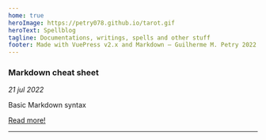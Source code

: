 ```yaml
---
home: true
heroImage: https://petry078.github.io/tarot.gif
heroText: Spellblog
tagline: Documentations, writings, spells and other stuff
footer: Made with VuePress v2.x and Markdown — Guilherme M. Petry 2022
---
```


### Markdown cheat sheet
*21 jul 2022*

Basic Markdown syntax

[Read more!](spellblog/posts/2022-07-21-markdown-cheat-sheet.html)

---
 
